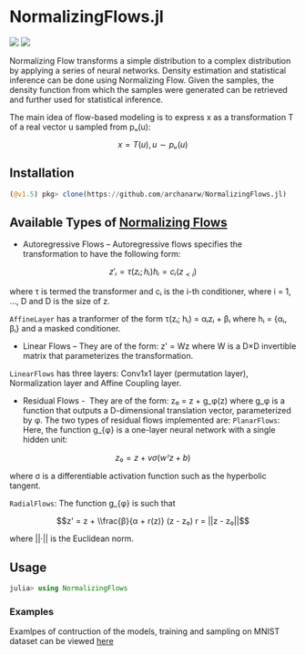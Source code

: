# NormalizingFlows.jl

[![](https://img.shields.io/badge/docs-stable-blue.svg)](https://archanarw.github.io/NormalizingFlows.jl/stable)
[![](https://img.shields.io/badge/docs-dev-blue.svg)](https://archanarw.github.io/NormalizingFlows.jl/dev)

Normalizing Flow transforms a simple distribution to a complex distribution by applying a series of neural networks. Density estimation and statistical inference can be done using Normalizing Flow. Given the samples, the density function from which the samples were generated can be retrieved and further used for statistical inference.

The main idea of flow-based modeling is to express x as a transformation T of a real vector u sampled from pᵤ(u):

```math
x = T(u), u ∼ pᵤ(u)
```

## Installation

```julia
(@v1.5) pkg> clone(https://github.com/archanarw/NormalizingFlows.jl)
```

## Available Types of [Normalizing Flows](https://arxiv.org/pdf/1912.02762.pdf)

* Autoregressive Flows –⁠ 
Autoregressive flows specifies the transformation to have the following form:

```math
z'ᵢ = τ(zᵢ; hᵢ) 
hᵢ = cᵢ(z_{<i})
```

where τ is termed the transformer and cᵢ is the i-th conditioner, where i = 1, ..., D and D is the size of z.

`AffineLayer` has a tranformer of the form τ(zᵢ; hᵢ) = αᵢzᵢ + βᵢ where hᵢ = {αᵢ, βᵢ} and a masked conditioner.

* Linear Flows –⁠
They are of the form: z' = Wz where W is a D×D invertible matrix that parameterizes the transformation.

`LinearFlows` has three layers: Conv1x1 layer (permutation layer), Normalization layer and Affine Coupling layer.

* Residual Flows -
⁠ They are of the form: z₀ = z + g_φ(z) where g_φ is a function that outputs a D-dimensional translation vector, parameterized by φ.
The two types of residual flows implemented are:
`PlanarFlows`: Here, the function g_{φ} is a one-layer neural network with a single hidden unit:
```math 
z₀ = z + vσ(wᵀz + b)
``` 
where σ is a differentiable activation function such as the hyperbolic tangent.

`RadialFlows`: The function g_{φ} is such that
```math
z' = z + \\frac{β}{α + r(z)} (z - z₀)
 r = ||z - z₀||
```
where ||·|| is the Euclidean norm.

## Usage

```julia
julia> using NormalizingFlows
```

### Examples

Examlpes of contruction of the models, training and sampling on MNIST dataset can be viewed [here](examples) 
